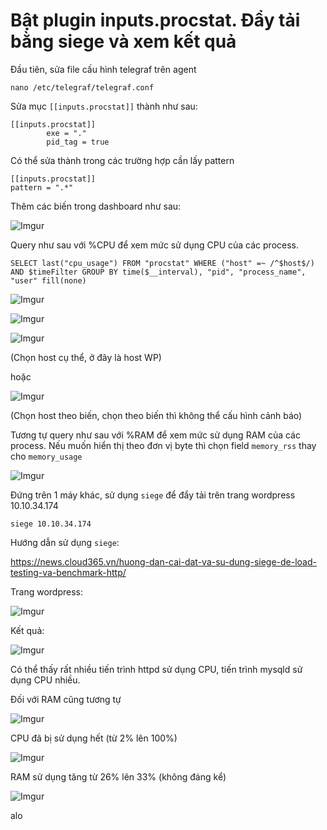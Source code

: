 # Bật plugin inputs.procstat. Đẩy tải bằng siege và xem kết quả

Đầu tiên, sửa file cấu hình telegraf trên agent

    nano /etc/telegraf/telegraf.conf

Sửa mục `[[inputs.procstat]]` thành như sau:

    [[inputs.procstat]]
            exe = "."
            pid_tag = true

Có thể sửa thành trong các trường hợp cần lấy pattern

    [[inputs.procstat]]
    pattern = ".*"

Thêm các biến trong dashboard như sau:

![Imgur](https://i.imgur.com/EADYo9d.png)

Query như sau với %CPU để xem mức sử dụng CPU của các process.

    SELECT last("cpu_usage") FROM "procstat" WHERE ("host" =~ /^$host$/) AND $timeFilter GROUP BY time($__interval), "pid", "process_name", "user" fill(none)

![Imgur](https://i.imgur.com/RXZez5m.png)

![Imgur](https://i.imgur.com/OEk5gxk.png)

![Imgur](https://i.imgur.com/gAE52DO.png)

(Chọn host cụ thể, ở đây là host WP)

hoặc

![Imgur](https://i.imgur.com/Rl7AZu8.png)

(Chọn host theo biến, chọn theo biến thì không thể cấu hình cảnh báo)

Tương tự query như sau với %RAM để xem mức sử dụng RAM của các process. Nếu muốn hiển thị theo đơn vị byte thì chọn field `memory_rss` thay cho `memory_usage`

![Imgur](https://i.imgur.com/fza7nll.png)

Đứng trên 1 máy khác, sử dụng `siege` để đẩy tải trên trang wordpress 10.10.34.174

    siege 10.10.34.174

Hướng dẫn sử dụng `siege`:

https://news.cloud365.vn/huong-dan-cai-dat-va-su-dung-siege-de-load-testing-va-benchmark-http/

Trang wordpress:

![Imgur](https://i.imgur.com/rBnMxxI.png)

Kết quả:

![Imgur](https://i.imgur.com/M8JMwCx.png)

Có thể thấy rất nhiều tiến trình httpd sử dụng CPU, tiến trình mysqld sử dụng CPU nhiều.

Đối với RAM cũng tương tự

![Imgur](https://i.imgur.com/pqWqC8c.png)

CPU đã bị sử dụng hết (từ 2% lên 100%)

![Imgur](https://i.imgur.com/L3qehLh.png)

RAM sử dụng tăng từ 26% lên 33% (không đáng kể)

![Imgur](https://i.imgur.com/uZdzpEE.png)

alo